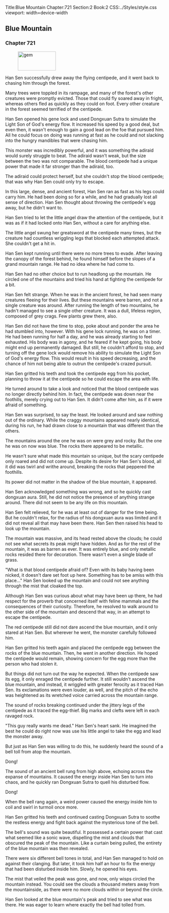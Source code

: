 Title:Blue Mountain 
Chapter:721 
Section:2 
Book:2 
CSS:../Styles/style.css 
viewport: width=device-width
  
## Blue Mountain
### Chapter 721
  
<figure>
	<img src="../Images/gem.gif" alt="gem" id="gem" width="120" height="60" />
</figure>
  

  
Han Sen successfully drew away the flying centipede, and it went back to chasing him through the forest.

Many trees were toppled in its rampage, and many of the forest's other creatures were promptly evicted. Those that could fly soared away in fright, whereas others fled as quickly as they could on foot. Every other creature in the forest seemed terrified of the centipede.

Han Sen opened his gene lock and used Dongxuan Sutra to simulate the Light Son of God's energy flow. It increased his speed by a good deal, but even then, it wasn't enough to gain a good lead on the foe that pursued him. All he could focus on doing was running at fast as he could and not slacking into the hungry mandibles that were chasing him.

This monster was incredibly powerful, and it was something the adiraid would surely struggle to beat. The adiraid wasn't weak, but the size between the two was not comparable. The blood centipede had a unique power that made it far stronger than the adiraid, too.

The adiraid could protect herself, but she couldn't stop the blood centipede; that was why Han Sen could only try to escape.

In this large, dense, and ancient forest, Han Sen ran as fast as his legs could carry him. He had been doing so for a while, and he had gradually lost all sense of direction. Han Sen thought about throwing the centipede's egg away, but he didn't want to.

Han Sen tried to let the little angel draw the attention of the centipede, but it was as if it had locked onto Han Sen, without a care for anything else.

The little angel swung her greatsword at the centipede many times, but the creature had countless wriggling legs that blocked each attempted attack. She couldn't get a hit in.

Han Sen kept running until there were no more trees to evade. After leaving the canopy of the forest behind, he found himself before the slopes of a grand mountain range. He had no idea where he had come to.

Han Sen had no other choice but to run headlong up the mountain. He circled one of the mountains and tried his hand at fighting the centipede for a bit.

Han Sen felt strange. When he was in the ancient forest, he had seen many creatures fleeing for their lives. But these mountains were barren, and not a single creature was around. After running the length of two mountains, he hadn't managed to see a single other creature. It was a dull, lifeless region, composed of grey crags. Few plants grew there, also.

Han Sen did not have the time to stop, poke about and ponder the area he had stumbled into, however. With his gene lock running, he was on a timer. He had been running for half a day, and he was already starting to feel exhausted. His body was in agony, and he feared if he kept going, his body might end up permanently damaged. But still, he couldn't afford to stop, and turning off the gene lock would remove his ability to simulate the Light Son of God's energy flow. This would result in his speed decreasing, and the chance of him not being able to outrun the centipede's crazed pursuit.

Han Sen gritted his teeth and took the centipede egg from his pocket, planning to throw it at the centipede so he could escape the area with life.

He turned around to take a look and noticed that the blood centipede was no longer directly behind him. In fact, the centipede was down near the foothills, merely crying out to Han Sen. It didn't come after him, as if it were afraid of something.

Han Sen was surprised, to say the least. He looked around and saw nothing out of the ordinary. While the craggy mountains appeared nearly identical, during his run, he had drawn close to a mountain that was different than the others.

The mountains around the one he was on were grey and rocky. But the one he was on now was blue. The rocks there appeared to be metallic.

He wasn't sure what made this mountain so unique, but the scary centipede only roared and did not come up. Despite its desire for Han Sen's blood, all it did was twirl and writhe around, breaking the rocks that peppered the foothills.

Its power did not matter in the shadow of the blue mountain, it appeared.

Han Sen acknowledged something was wrong, and so he quickly cast dongxuan aura. Still, he did not notice the presence of anything strange around. There did not seem to be any life on this mountain.

Han Sen felt relieved, for he was at least out of danger for the time being. But he couldn't relax, for the radius of his dongxuan aura was limited and it did not reveal all that may have been there. Han Sen then raised his head to look up the mountain.

The mountain was massive, and its head rested above the clouds; he could not see what secrets its peak might have hidden. And as for the rest of the mountain, it was as barren as ever. It was entirely blue, and only metallic rocks resided there for decoration. There wasn't even a single blade of grass.

"What is that blood centipede afraid of? Even with its baby having been nicked, it doesn't dare set foot up here. Something has to be amiss with this place..." Han Sen looked up the mountain and could not see anything through the mist that cloaked the top.

Although Han Sen was curious about what may have been up there, he had respect for the proverb that concerned itself with feline mammals and the consequences of their curiosity. Therefore, he resolved to walk around to the other side of the mountain and descend that way, in an attempt to escape the centipede.

The red centipede still did not dare ascend the blue mountain, and it only stared at Han Sen. But wherever he went, the monster carefully followed him.

Han Sen gritted his teeth again and placed the centipede egg between the rocks of the blue mountain. Then, he went in another direction. He hoped the centipede would remain, showing concern for the egg more than the person who had stolen it.

But things did not turn out the way he expected. When the centipede saw its egg, it only enraged the centipede further. It still wouldn't ascend the blue mountain, and instead, it wriggled with greater ferocity as it traced Han Sen. Its exclamations were even louder, as well, and the pitch of the echo was heightened as its wretched voice carried across the mountain range.

The sound of rocks breaking continued under the jittery legs of the centipede as it traced the egg-thief. Big marks and clefts were left in each ravaged rock.

"This guy really wants me dead." Han Sen's heart sank. He imagined the best he could do right now was use his little angel to take the egg and lead the monster away.

But just as Han Sen was willing to do this, he suddenly heard the sound of a bell toll from atop the mountain.

Dong!

The sound of an ancient bell rung from high above, echoing across the expanse of mountains. It caused the energy inside Han Sen to turn into chaos, and he quickly ran Dongxuan Sutra to quell his disturbed flow.

Dong!

When the bell rang again, a weird power caused the energy inside him to coil and swirl in turmoil once more.

Han Sen gritted his teeth and continued casting Dongxuan Sutra to soothe the restless energy and fight back against the mysterious tone of the bell.

The bell's sound was quite beautiful. It possessed a certain power that cast what seemed like a sonic wave, dispelling the mist and clouds that obscured the peak of the mountain. Like a curtain being pulled, the entirety of the blue mountain was then revealed.

There were six different bell tones in total, and Han Sen managed to hold on against their clanging. But later, it took him half an hour to fix the energy that had been disturbed inside him. Slowly, he opened his eyes.

The mist that veiled the peak was gone, and now, only wisps circled the mountain instead. You could see the clouds a thousand meters away from the mountainside, as there were no more clouds within or beyond the circle.

Han Sen looked at the blue mountain's peak and tried to see what was there. He was eager to learn where exactly the bell had tolled from.